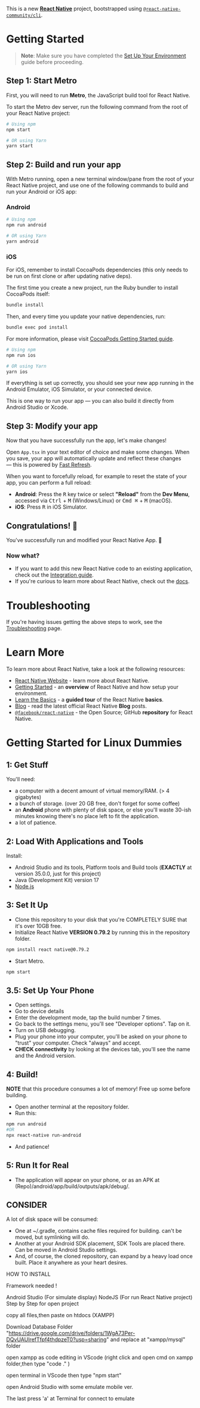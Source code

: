 This is a new [**React Native**](https://reactnative.dev) project, bootstrapped using [`@react-native-community/cli`](https://github.com/react-native-community/cli).

# Getting Started

> **Note**: Make sure you have completed the [Set Up Your Environment](https://reactnative.dev/docs/set-up-your-environment) guide before proceeding.

## Step 1: Start Metro

First, you will need to run **Metro**, the JavaScript build tool for React Native.

To start the Metro dev server, run the following command from the root of your React Native project:

```sh
# Using npm
npm start

# OR using Yarn
yarn start
```

## Step 2: Build and run your app

With Metro running, open a new terminal window/pane from the root of your React Native project, and use one of the following commands to build and run your Android or iOS app:

### Android

```sh
# Using npm
npm run android

# OR using Yarn
yarn android
```

### iOS

For iOS, remember to install CocoaPods dependencies (this only needs to be run on first clone or after updating native deps).

The first time you create a new project, run the Ruby bundler to install CocoaPods itself:

```sh
bundle install
```

Then, and every time you update your native dependencies, run:

```sh
bundle exec pod install
```

For more information, please visit [CocoaPods Getting Started guide](https://guides.cocoapods.org/using/getting-started.html).

```sh
# Using npm
npm run ios

# OR using Yarn
yarn ios
```

If everything is set up correctly, you should see your new app running in the Android Emulator, iOS Simulator, or your connected device.

This is one way to run your app — you can also build it directly from Android Studio or Xcode.

## Step 3: Modify your app

Now that you have successfully run the app, let's make changes!

Open `App.tsx` in your text editor of choice and make some changes. When you save, your app will automatically update and reflect these changes — this is powered by [Fast Refresh](https://reactnative.dev/docs/fast-refresh).

When you want to forcefully reload, for example to reset the state of your app, you can perform a full reload:

- **Android**: Press the <kbd>R</kbd> key twice or select **"Reload"** from the **Dev Menu**, accessed via <kbd>Ctrl</kbd> + <kbd>M</kbd> (Windows/Linux) or <kbd>Cmd ⌘</kbd> + <kbd>M</kbd> (macOS).
- **iOS**: Press <kbd>R</kbd> in iOS Simulator.

## Congratulations! :tada:

You've successfully run and modified your React Native App. :partying_face:

### Now what?

- If you want to add this new React Native code to an existing application, check out the [Integration guide](https://reactnative.dev/docs/integration-with-existing-apps).
- If you're curious to learn more about React Native, check out the [docs](https://reactnative.dev/docs/getting-started).

# Troubleshooting

If you're having issues getting the above steps to work, see the [Troubleshooting](https://reactnative.dev/docs/troubleshooting) page.

# Learn More

To learn more about React Native, take a look at the following resources:

- [React Native Website](https://reactnative.dev) - learn more about React Native.
- [Getting Started](https://reactnative.dev/docs/environment-setup) - an **overview** of React Native and how setup your environment.
- [Learn the Basics](https://reactnative.dev/docs/getting-started) - a **guided tour** of the React Native **basics**.
- [Blog](https://reactnative.dev/blog) - read the latest official React Native **Blog** posts.
- [`@facebook/react-native`](https://github.com/facebook/react-native) - the Open Source; GitHub **repository** for React Native.


# Getting Started for Linux Dummies

## 1: Get Stuff

You'll need:

- a computer with a decent amount of virtual memory/RAM. (> 4 gigabytes)
- a bunch of storage. (over 20 GB free, don't forget for some coffee)
- an **Android** phone with plenty of disk space, or else you'll waste 30-ish minutes knowing there's no place left to fit the application.
- a lot of patience.

## 2: Load With Applications and Tools

Install:

- Android Studio and its tools, Platform tools and Build tools (**EXACTLY** at version 35.0.0, just for this project)
- Java (Development Kit) version 17
- [Node.js](https://nodejs.org/en/download)

## 3: Set It Up

- Clone this repository to your disk that you're COMPLETELY SURE that it's over 10GB free.
- Initialize React Native **VERSION 0.79.2** by running this in the repository folder.
```sh
npm install react native@0.79.2
```
- Start Metro.
```sh
npm start
```

## 3.5: Set Up Your Phone

- Open settings.
- Go to device details
- Enter the development mode, tap the build number 7 times.
- Go back to the settings menu, you'll see "Developer options". Tap on it.
- Turn on USB debugging.
- Plug your phone into your computer, you'll be asked on your phone to "trust" your computer. Check "always" and accept.
- **CHECK connectivity** by looking at the devices tab, you'll see the name and the Android version.

## 4: Build!

**NOTE** that this procedure consumes a lot of memory! Free up some before building.

- Open another terminal at the repository folder.
- Run this:
```sh
npm run android
#OR
npx react-native run-android
```
- And patience!

## 5: Run It for Real

- The application will appear on your phone, or as an APK at (Repo)/android/app/build/outputs/apk/debug/.

## CONSIDER

A lot of disk space will be consumed:

- One at ~/.gradle, contains cache files required for building. can't be moved, but symlinking will do.
- Another at your Android SDK placement, SDK Tools are placed there. Can be moved in Android Studio settings.
- And, of course, the cloned repository, can expand by a heavy load once built. Place it anywhere as your heart desires.


HOW TO INSTALL

Framework needed !

Android Studio (For simulate display)
NodeJS (For run React Native project)
Step by Step for open project

copy all files,then paste on htdocs (XAMPP)

Download Database Folder "https://drive.google.com/drive/folders/1WgA73Per-DQvUAUIrefTfpf4thdpzeT0?usp=sharing" and replace at "xampp/mysql" folder

open xampp as code editing in VScode (right click and open cmd on xampp folder,then type "code ." )

open terminal in VScode then type "npm start"

open Android Studio with some emulate mobile ver.

The last press 'a' at Terminal for connect to emulate
